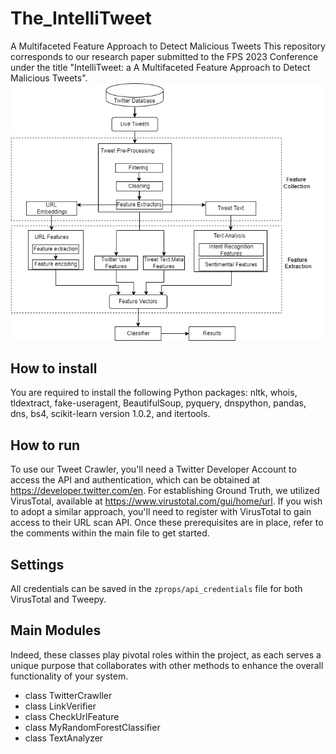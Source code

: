 # The_IntelliTweet
A Multifaceted Feature Approach to Detect Malicious Tweets
This repository corresponds to our research paper submitted to the FPS 2023 Conference under the title "IntelliTweet: a A Multifaceted Feature Approach to Detect Malicious Tweets".
<img src="intelliTweet System Flow.png" alt="intelliTweet System Flow" title="intelliTweet System Flow">


  ## How to install
You are required to install the following Python packages: nltk, whois, tldextract, fake-useragent, BeautifulSoup, pyquery, dnspython, pandas, dns, bs4, scikit-learn version 1.0.2, and itertools.

  ## How to run
To use our Tweet Crawler, you'll need a Twitter Developer Account to access the API and authentication, which can be obtained at https://developer.twitter.com/en. For establishing Ground Truth, we utilized VirusTotal, available at https://www.virustotal.com/gui/home/url. If you wish to adopt a similar approach, you'll need to register with VirusTotal to gain access to their URL scan API. Once these prerequisites are in place, refer to the comments within the main file to get started.
  
  ## Settings
  All credentials can be saved in the `zprops/api_credentials` file for both VirusTotal and Tweepy.
   
  ## Main Modules
Indeed, these classes play pivotal roles within the project, as each serves a unique purpose that collaborates with other methods to enhance the overall functionality of your system.
   * class TwitterCrawller
   * class LinkVerifier
   * class CheckUrlFeature
   * class MyRandomForestClassifier
   * class TextAnalyzer

